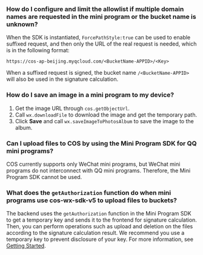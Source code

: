 ### How do I configure and limit the allowlist if multiple domain names are requested in the mini program or the bucket name is unknown?

When the SDK is instantiated, `ForcePathStyle:true` can be used to enable suffixed request, and then only the URL of the real request is needed, which is in the following format:
```
https://cos-ap-beijing.myqcloud.com/<BucketName-APPID>/<Key>
```
When a suffixed request is signed, the bucket name `/<BucketName-APPID>` will also be used in the signature calculation.

### How do I save an image in a mini program to my device?

1. Get the image URL through `cos.getObjectUrl`.
2. Call `wx.downloadFile` to download the image and get the temporary path.
3. Click **Save** and call `wx.saveImageToPhotosAlbum` to save the image to the album.


### Can I upload files to COS by using the Mini Program SDK for QQ mini programs?

COS currently supports only WeChat mini programs, but WeChat mini programs do not interconnect with QQ mini programs. Therefore, the Mini Program SDK cannot be used.

### What does the `getAuthorization` function do when mini programs use cos-wx-sdk-v5 to upload files to buckets?

The backend uses the `getAuthorization` function in the Mini Program SDK to get a temporary key and sends it to the frontend for signature calculation. Then, you can perform operations such as upload and deletion on the files according to the signature calculation result. We recommend you use a temporary key to prevent disclosure of your key. For more information, see [Getting Started](https://intl.cloud.tencent.com/document/product/436/30609).

